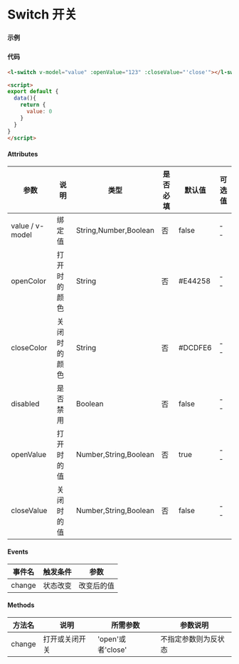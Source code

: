 # Switch 开关

### 

#### 示例
###
<l-switch v-model="value" :openValue="123" :closeValue="'close'"></l-switch>

<script>
export default {
  data(){
    return {
      value: 0
    }
  }
}
</script>


#### 代码
```html
<l-switch v-model="value" :openValue="123" :closeValue="'close'"></l-switch>

<script>
export default {
  data(){
    return {
      value: 0
    }
  }
}
</script>
```

#### Attributes
| 参数 | 说明 | 类型 | 是否必填 | 默认值 | 可选值 |
| ---  | --- | ---  | ---      | ---   | ---   |
| value / v-model | 绑定值 | String,Number,Boolean | 否 | false | -- |
| openColor | 打开时的颜色 | String | 否 | #E44258 | -- |
| closeColor | 关闭时的颜色 | String | 否 | #DCDFE6 | -- |
| disabled | 是否禁用 | Boolean | 否 | false | -- |
| openValue | 打开时的值 | Number,String,Boolean | 否 | true |-- |
| closeValue | 关闭时的值 | Number,String,Boolean | 否 | false |-- |


#### Events
| 事件名 | 触发条件 | 参数 |
|  ---  | ---  | ---  | 
| change | 状态改变 | 改变后的值 |


#### Methods
| 方法名 | 说明 | 所需参数 | 参数说明 |
|  ---  | ---  | ---  | --- |
| change | 打开或关闭开关 | 'open'或者'close'  | 不指定参数则为反状态 |
